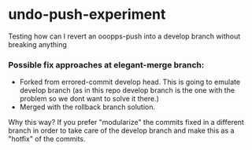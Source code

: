 # undo-push-experiment

Testing how can I revert an ooopps-push into a develop branch without breaking anything

### Possible fix approaches at elegant-merge branch:

- Forked from errored-commit develop head. This is going to emulate develop branch (as in this repo develop branch is the one with the problem so we dont want to solve it there.)
- Merged with the rollback branch solution.

Why this way? If you prefer "modularize" the commits fixed in a different branch in order to take care of the develop branch and make this as a "hotfix" of the commits.